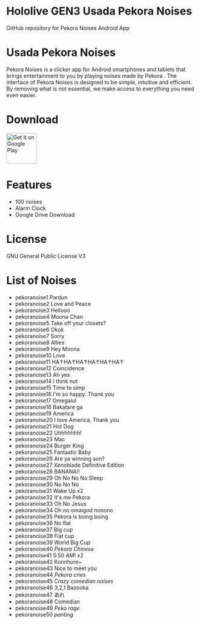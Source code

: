 # Hololive GEN3 Usada Pekora Noises
 GitHub repository for Pekora Noises Android App

# Usada Pekora Noises
Pekora Noises is a clicker app for Android smartphones and tablets that brings entertainment to you by playing noises made by Pekora .
The interface of Pekora Noises is designed to be simple, intuitive and efficient. By removing what is not essential, we make access to everything you need even easier.

# Download
[<img src="https://play.google.com/intl/en_us/badges/images/generic/en_badge_web_generic.png"
alt="Get it on Google Play"
height="80">](https://play.google.com/store/apps/details?id=com.yuzumin.pekoranoises)

# Features
* 100 noises
* Alarm Clock
* Google Drive Download

# License
GNU General Public License V3

# List of Noises
* pekoranoise1 Pardun
* pekoranoise2 Love and Peace
* pekoranoise3 Hellooo
* pekoranoise4 Moona Chan
* pekoranoise5 Take off your closets?
* pekoranoise6 Okok
* pekoranoise7 Sorry
* pekoranoise8 Allies
* pekoranoise9 Hey Moona
* pekoranoise10 Love
* pekoranoise11 HA↑HA↑HA↑HA↑HA↑HA↑
* pekoranoise12 Coincidence
* pekoranoise13 Ah yes
* pekoranoise14 I think not
* pekoranoise15 Time to simp
* pekoranoise16 I'm so happy. Thank you
* pekoranoise17 Omegalul
* pekoranoise18 Bakatare ga
* pekoranoise19 America
* pekoranoise20 I love America, Thank you 
* pekoranoise21 Hot Dog
* pekoranoise22 Uhhhhhhh!
* pekoranoise23 Mac
* pekoranoise24 Burger King
* pekoranoise25 Fantastic Baby
* pekoranoise26 Are ya winning son?
* pekoranoise27 Xenoblade Definitive Edition
* pekoranoise28 BANANA!!
* pekoranoise29 Oh No No No Sleep
* pekoranoise30 No No No
* pekoranoise31 Wake Up x2
* pekoranoise32 It's me Pekora
* pekoranoise33 Oh No Jesus
* pekoranoise34 Oh no omaigod nonono
* pekoranoise35 Pekora is boing boing
* pekoranoise36 No flat
* pekoranoise37 Big cup
* pekoranoise38 Flat cup
* pekoranoise39 World Big Cup
* pekoranoise40 *Pekora Chinese*
* pekoranoise41 5:50 AM! x2
* pekoranoise42 Konnhure~
* pekoranoise43 Nice to meet you
* pekoranoise44 *Pekora cries*
* pekoranoise45 *Crazy comedian noises*
* pekoranoise46 3,2,1 Bazooka
* pekoranoise47 あれ
* pekoranoise48 Comedian
* pekoranoise49 *Peko rage*
* pekoranoise50 *panting*

